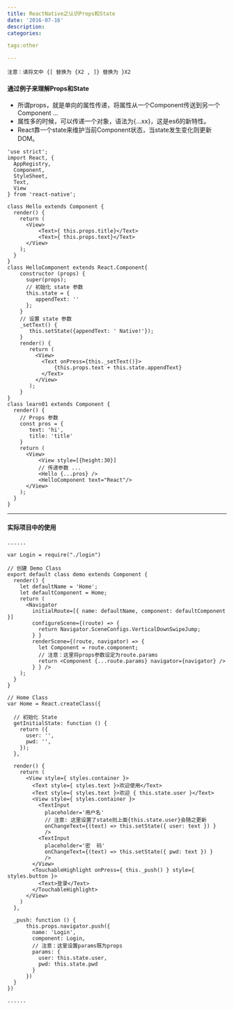 ```yaml
---
title: ReactNative之认识Props和State
date: '2016-07-16'
description:
categories:

tags:other

---
```


>

	注意：请将文中 {[ 替换为 {X2 , ]} 替换为 }X2

>

#### 通过例子来理解Props和State

>

* 所谓props，就是单向的属性传递，将属性从一个Component传送到另一个Component ...
* 属性多的时候，可以传递一个对象，语法为{...xx}，这是es6的新特性。
* React靠一个state来维护当前Component状态，当state发生变化则更新DOM。

>

    'use strict';
    import React, {
      AppRegistry,
      Component,
      StyleSheet,
      Text,
      View
    } from 'react-native';

    class Hello extends Component {
      render() {
        return (
          <View>
              <Text>{ this.props.title}</Text>
              <Text>{ this.props.text}</Text>
          </View>
        );
      }
    }
    class HelloComponent extends React.Component{
        constructor (props) {
          super(props);
          // 初始化 state 参数
          this.state = {
             appendText: ''
          };
        }
        // 设置 state 参数
        _setText() {
           this.setState({appendText: ' Native!'});
        }
        render() {
           return (
             <View>
               <Text onPress={this._setText()}>
                   {this.props.text + this.state.appendText}
               </Text>
             </View>
           );
        }
    }
    class learn01 extends Component {
      render() {
      	// Props 参数
        const pros = {
           text: 'hi',
           title: 'title'
        }
        return (
          <View>
              <View style=[{height:30}]
              // 传递参数 ...
              <Hello {...pros} />
              <HelloComponent text="React"/>
          </View>
        );
      }
    }

>

---

>

#### 实际项目中的使用

>

	......

    var Login = require("./login")

    // 创建 Demo Class
    export default class demo extends Component {
      render() {
        let defaultName = 'Home';
        let defaultComponent = Home;
        return (
          <Navigator
            initialRoute=[{ name: defaultName, component: defaultComponent }]
            configureScene={(route) => {
              return Navigator.SceneConfigs.VerticalDownSwipeJump;
            } }
            renderScene={(route, navigator) => {
              let Component = route.component;
              // 注意：这里将props参数设定为route.params
              return <Component {...route.params} navigator={navigator} />
            } } />
        );
      }
    }

    // Home Class
    var Home = React.createClass({

      // 初始化 State
      getInitialState: function () {
        return ({
          user: '',
          pwd: '',
        });
      },

      render() {
        return (
          <View style={ styles.container }>
            <Text style={ styles.text }>欢迎使用</Text>
            <Text style={ styles.text }>欢迎 { this.state.user }</Text>
            <View style={ styles.container }>
              <TextInput
                placeholder='用户名'
                // 注意: 这里设置了state则上面{this.state.user}会随之更新
                onChangeText={(text) => this.setState({ user: text }) }
                />
              <TextInput
                placeholder='密  码'
                onChangeText={(text) => this.setState({ pwd: text }) }
                />
            </View>
            <TouchableHighlight onPress={ this._push() } style={ styles.button }>
              <Text>登录</Text>
            </TouchableHighlight>
          </View>
        )
      },

      _push: function () {
          this.props.navigator.push({
            name: 'Login',
            component: Login,
            // 注意：这里设置params既为props
            params: {
              user: this.state.user,
              pwd: this.state.pwd
            }
          })
      }
    })

    ......

>
